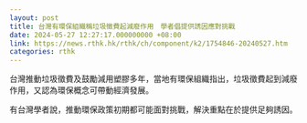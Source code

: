 ```yaml
---
layout: post
title: 台灣有環保組織稱垃圾徵費起減廢作用　學者倡提供誘因應對挑戰
date: 2024-05-27 12:27:17.000000000 +08:00
link: https://news.rthk.hk/rthk/ch/component/k2/1754846-20240527.htm
categories: rthk
---
```


台灣推動垃圾徵費及鼓勵減用塑膠多年，當地有環保組織指出，垃圾徵費起到減廢作用，又認為環保概念可帶動經濟發展。

有台灣學者說，推動環保政策初期都可能面對挑戰，解決重點在於提供足夠誘因。
